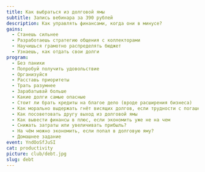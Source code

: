 ```yaml
---
title: Как выбраться из долговой ямы
subtitle: Запись вебинара за 390 рублей
description: Как управлять финансами, когда они в минусе?
gains:
  - Станешь сильнее
  - Разработаешь стратегию общения с коллекторами
  - Научишься грамотно распределять бюджет
  - Узнаешь, как отдать свои долги
program:
  - Без паники
  - Попробуй получить удовольствие
  - Организуйся
  - Расставь приоритеты
  - Трать разумнее
  - Зарабатывай больше
  - Какие долги самые опасные
  - Стоит ли брать кредиты на благое дело (вроде расширения бизнеса)
  - Как морально выдержать гнёт висящих долгов, если трудности с погашением
  - Как посоветовать другу выход из долговой ямы
  - Как вывести финансы в плюс, если экономить уже не на чем
  - Снижать затраты или увеличивать прибыль?
  - На чём можно экономить, если попал в долговую яму?
  - Домашнее задание
event: YndOoSfJuSI
cat: productivity
picture: club/debt.jpg
slug: debt
---
```

